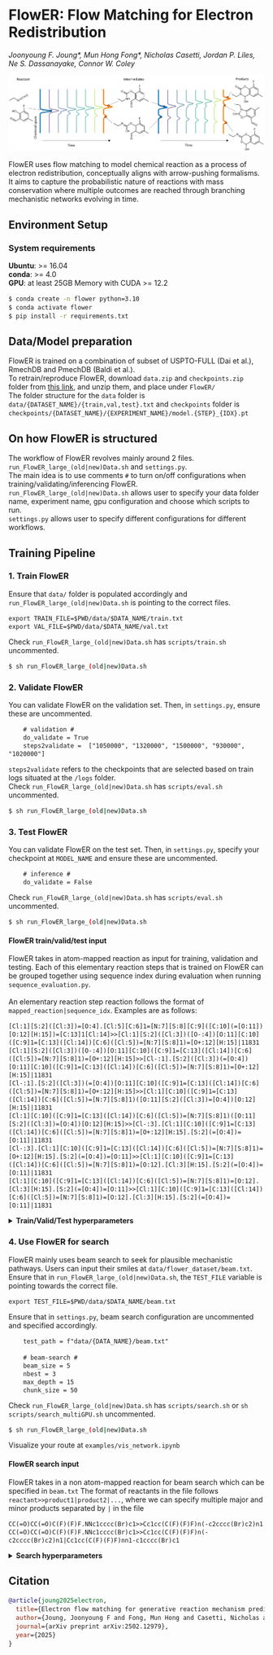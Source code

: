 # FlowER: Flow Matching for Electron Redistribution
_Joonyoung F. Joung*, Mun Hong Fong*, Nicholas Casetti, Jordan P. Liles, Ne S. Dassanayake, Connor W. Coley_

![Alt Text](FlowER.png)

FlowER uses flow matching to model chemical reaction as a process of electron redistribution, conceptually
aligns with arrow-pushing formalisms. It aims to capture the probabilistic nature of reactions with mass conservation
where multiple outcomes are reached through branching mechanistic networks evolving in time. 

## Environment Setup
### System requirements
**Ubuntu**: >= 16.04 <br>
**conda**: >= 4.0 <br>
**GPU**: at least 25GB Memory with CUDA >= 12.2

```bash
$ conda create -n flower python=3.10
$ conda activate flower
$ pip install -r requirements.txt
```

## Data/Model preparation
FlowER is trained on a combination of subset of USPTO-FULL (Dai et al.), RmechDB and PmechDB (Baldi et al.). <br>
To retrain/reproduce FlowER, download `data.zip` and `checkpoints.zip` folder from [this link](https://figshare.com/articles/dataset/FlowER_-_Mechanistic_datasets_and_model_checkpoint/28359407/3), and unzip them, and place under `FlowER/` <br>
The folder structure for the `data` folder is `data/{DATASET_NAME}/{train,val,test}.txt` and `checkpoints` folder is `checkpoints/{DATASET_NAME}/{EXPERIMENT_NAME}/model.{STEP}_{IDX}.pt`

## On how FlowER is structured
The workflow of FlowER revolves mainly around 2 files. `run_FlowER_large_(old|new)Data.sh` and `settings.py`. <br> 
The main idea is to use comments `#` to turn on/off configurations when training/validating/inferencing FlowER. <br>
`run_FlowER_large_(old|new)Data.sh` allows user to specify your data folder name, experiment name, gpu configuration and choose which scripts to run. <br>
`settings.py` allows user to specify different configurations for different workflows. 

## Training Pipeline
### 1. Train FlowER
Ensure that `data/` folder is populated accordingly and `run_FlowER_large_(old|new)Data.sh` is pointing to the correct files.
```
export TRAIN_FILE=$PWD/data/$DATA_NAME/train.txt
export VAL_FILE=$PWD/data/$DATA_NAME/val.txt
```
Check `run_FlowER_large_(old|new)Data.sh` has `scripts/train.sh` uncommented. 
```bash
$ sh run_FlowER_large_(old|new)Data.sh
```

### 2. Validate FlowER
You can validate FlowER on the validation set. Then, in `settings.py`, ensure these are uncommented.
```
    # validation #
    do_validate = True
    steps2validate =  ["1050000", "1320000", "1500000", "930000", "1020000"]
```
`steps2validate` refers to the checkpoints that are selected based on train logs situated at the `/logs` folder. <br>
Check `run_FlowER_large_(old|new)Data.sh` has `scripts/eval.sh` uncommented. 
```bash
$ sh run_FlowER_large_(old|new)Data.sh
```


### 3. Test FlowER
You can validate FlowER on the test set. Then, in `settings.py`, specify your checkpoint at `MODEL_NAME` and ensure these are uncommented.
```
    # inference #
    do_validate = False
```
Check `run_FlowER_large_(old|new)Data.sh` has `scripts/eval.sh` uncommented. 
```bash
$ sh run_FlowER_large_(old|new)Data.sh
```

#### FlowER train/valid/test input
FlowER takes in atom-mapped reaction as input for training, validation and testing. Each of this elementary reaction steps that is trained on FlowER can be grouped together using sequence index during evaluation when running `sequence_evaluation.py`. \
\
An elementary reaction step reaction follows the format of `mapped_reaction|sequence_idx`. Examples are as follows:
```
[Cl:1][S:2]([Cl:3])=[O:4].[Cl:5][C:6]1=[N:7][S:8][C:9]([C:10](=[O:11])[O:12][H:15])=[C:13]1[Cl:14]>>[Cl:1][S:2]([Cl:3])([O-:4])[O:11][C:10]([C:9]1=[C:13]([Cl:14])[C:6]([Cl:5])=[N:7][S:8]1)=[O+:12][H:15]|11831
[Cl:1][S:2]([Cl:3])([O-:4])[O:11][C:10]([C:9]1=[C:13]([Cl:14])[C:6]([Cl:5])=[N:7][S:8]1)=[O+:12][H:15]>>[Cl-:1].[S:2]([Cl:3])(=[O:4])[O:11][C:10]([C:9]1=[C:13]([Cl:14])[C:6]([Cl:5])=[N:7][S:8]1)=[O+:12][H:15]|11831
[Cl-:1].[S:2]([Cl:3])(=[O:4])[O:11][C:10]([C:9]1=[C:13]([Cl:14])[C:6]([Cl:5])=[N:7][S:8]1)=[O+:12][H:15]>>[Cl:1][C:10]([C:9]1=[C:13]([Cl:14])[C:6]([Cl:5])=[N:7][S:8]1)([O:11][S:2]([Cl:3])=[O:4])[O:12][H:15]|11831
[Cl:1][C:10]([C:9]1=[C:13]([Cl:14])[C:6]([Cl:5])=[N:7][S:8]1)([O:11][S:2]([Cl:3])=[O:4])[O:12][H:15]>>[Cl-:3].[Cl:1][C:10]([C:9]1=[C:13]([Cl:14])[C:6]([Cl:5])=[N:7][S:8]1)=[O+:12][H:15].[S:2](=[O:4])=[O:11]|11831
[Cl-:3].[Cl:1][C:10]([C:9]1=[C:13]([Cl:14])[C:6]([Cl:5])=[N:7][S:8]1)=[O+:12][H:15].[S:2](=[O:4])=[O:11]>>[Cl:1][C:10]([C:9]1=[C:13]([Cl:14])[C:6]([Cl:5])=[N:7][S:8]1)=[O:12].[Cl:3][H:15].[S:2](=[O:4])=[O:11]|11831
[Cl:1][C:10]([C:9]1=[C:13]([Cl:14])[C:6]([Cl:5])=[N:7][S:8]1)=[O:12].[Cl:3][H:15].[S:2](=[O:4])=[O:11]>>[Cl:1][C:10]([C:9]1=[C:13]([Cl:14])[C:6]([Cl:5])=[N:7][S:8]1)=[O:12].[Cl:3][H:15].[S:2](=[O:4])=[O:11]|11831
```

<details><summary><b>Train/Valid/Test hyperparameters</b></summary>

### Model Architecture
- **`emb_dim`**  - Embedding dimension size of atom embeddings
- **`enc_num_layers`** - Number of transformer layers to be applied
- **`enc_heads`** - Number of attention heads
- **`enc_filter_size`** - Dimension of Feed-Forward Network in Transformer block
- **`(attn)_dropout`** - Dropout for Transformer block (0.0 empirically works well)
- **`sigma`** - Standard deviation of Gaussian noise added for reparameterizing the bond-electron (BE) matrix

### Optimization
- **`lr`** - Learning rate for training (NoamLR)
- **`warmup`** - Warmup steps before LR decay (NoamLR)
- **`clip_norm`** - Gradient clipping threshold to prevent exploding gradients
- **`beta1`**, **`beta2`**  -  Adam optimizer’s momentum terms
- **`eps`** -  Adam optimizer’s denominator term for numerical stability
- **`weight_decay`** - L2 regularization strength to prevent overfitting

### Input representation (Bond-Electron matrix)
- **`rbf_low`** - Radial Basis Function (RBF) centers lowest value
- **`rbf_high`** - Radial Basis Function (RBF) centers highest value
- **`rbf_gap`** - Glanularity of RBF centers increment

### Inference 
- **`do_validate`** - True to trigger validation, False to trigger testing
- **`steps2validate`** - List of checkpoints to run FlowER on for validation
- **`sample_size`** - Number of samples FlowER generates for evaluation

</details>

### 4. Use FlowER for search
FlowER mainly uses beam search to seek for plausible mechanistic pathways. Users can input their smiles at `data/flower_dataset/beam.txt`. <br>
Ensure that in `run_FlowER_large_(old|new)Data.sh`, the `TEST_FILE` variable is pointing towards the correct file.
```
export TEST_FILE=$PWD/data/$DATA_NAME/beam.txt
```
Ensure that in `settings.py`, beam search configuration are uncommented and specified accordingly.
```
    test_path = f"data/{DATA_NAME}/beam.txt"

    # beam-search #
    beam_size = 5
    nbest = 3
    max_depth = 15
    chunk_size = 50
```
Check `run_FlowER_large_(old|new)Data.sh` has `scripts/search.sh` or `sh scripts/search_multiGPU.sh` uncommented. 
```bash
$ sh run_FlowER_large_(old|new)Data.sh
```
Visualize your route at `examples/vis_network.ipynb`

#### FlowER search input
FlowER takes in a non atom-mapped reaction for beam search which can be specified in `beam.txt`
The format of reactants in the file follows `reactant>>product1|product2|...`, where we can specify multiple major and minor products separated by `|` in the file
```
CC(=O)CC(=O)C(F)(F)F.NNc1cccc(Br)c1>>Cc1cc(C(F)(F)F)n(-c2cccc(Br)c2)n1
CC(=O)CC(=O)C(F)(F)F.NNc1cccc(Br)c1>>Cc1cc(C(F)(F)F)n(-c2cccc(Br)c2)n1|Cc1cc(C(F)(F)F)nn1-c1cccc(Br)c1
```

<details><summary><b>Search hyperparameters</b></summary>

- **`beam_size`** - Size of top-k selection of candidates (based on cumulative probability)
to be further expanded. Increasing this would make the overall search more comprehensive, but at the
cost of slower runtime.
- **`nbest`** - Cut-off size of the top-k outcomes generated by FlowER after the expan-
sion. This cutoff can filter out unlikely outcomes to be part of the selection.
- **`sample_size`** - Number of samples FlowER generates for evaluation
- **`max_depth`** - Refers to the maximum depth the beam search should explore.
- **`chunk_size`** - Number of reactants sets to be run beam search concurrently.

</details>

## Citation
```bibtex
@article{joung2025electron,
  title={Electron flow matching for generative reaction mechanism prediction obeying conservation laws},
  author={Joung, Joonyoung F and Fong, Mun Hong and Casetti, Nicholas and Liles, Jordan P and Dassanayake, Ne S and Coley, Connor W},
  journal={arXiv preprint arXiv:2502.12979},
  year={2025}
}
```
